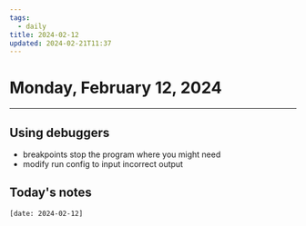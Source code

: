 ```yaml
---
tags:
  - daily
title: 2024-02-12
updated: 2024-02-21T11:37
---
```

# Monday, February 12, 2024
___
## Using debuggers
- breakpoints stop the program where you might need
- modify run config to input incorrect output




## Today's notes
```query
[date: 2024-02-12]
```